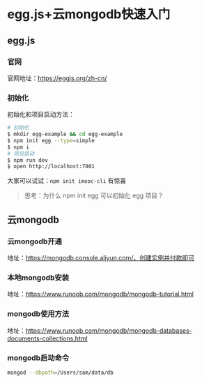 # egg.js+云mongodb快速入门

## egg.js

### 官网

官网地址：https://eggjs.org/zh-cn/

### 初始化

初始化和项目启动方法：

```bash
# 初始化
$ mkdir egg-example && cd egg-example
$ npm init egg --type=simple
$ npm i
# 项目启动
$ npm run dev
$ open http://localhost:7001
```

大家可以试试：`npm init imooc-cli` 有惊喜

> 思考：为什么 npm init egg 可以初始化 egg 项目？

## 云mongodb

### 云mongodb开通

地址：https://mongodb.console.aliyun.com/，创建实例并付款即可

### 本地mongodb安装

地址：https://www.runoob.com/mongodb/mongodb-tutorial.html

### mongodb使用方法

地址：https://www.runoob.com/mongodb/mongodb-databases-documents-collections.html

### mongodb启动命令

```bash
mongod --dbpath=/Users/sam/data/db
```

